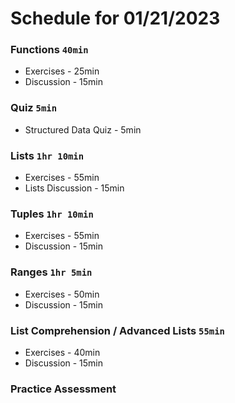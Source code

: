 # Schedule for 01/21/2023

### Functions `40min`
- Exercises - 25min
- Discussion - 15min

### Quiz `5min`
- Structured Data Quiz - 5min

### Lists `1hr 10min`
- Exercises - 55min
- Lists Discussion - 15min

### Tuples `1hr 10min`
- Exercises - 55min
- Discussion - 15min

### Ranges `1hr 5min`
- Exercises - 50min
- Discussion - 15min

### List Comprehension / Advanced Lists `55min`
- Exercises - 40min
- Discussion - 15min

### Practice Assessment